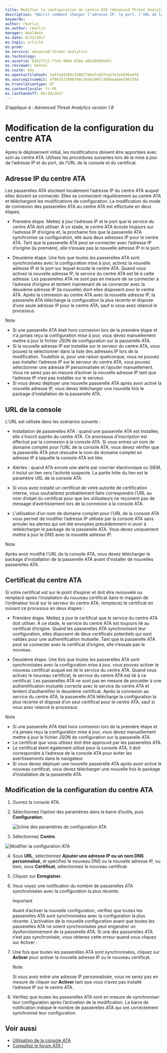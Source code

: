 ```yaml
---
title: Modifier la configuration du centre ATA (Advanced Threat Analytics) | Microsoft Docs
description: "Décrit comment changer l’adresse IP, le port, l’URL de la console ou le certificat de votre centre ATA."
keywords: 
author: rkarlin
ms.author: rkarlin
manager: mbaldwin
ms.date: 6/23/2017
ms.topic: article
ms.prod: 
ms.service: advanced-threat-analytics
ms.technology: 
ms.assetid: 93b27f15-f7e5-49bb-870a-d81d09dfe9fc
ms.reviewer: bennyl
ms.suite: ems
ms.openlocfilehash: 1e9fa2d104c52087746e7c03fea27e3cb596adf0
ms.sourcegitcommit: 470675730967e0c36ebc90fc399baa64e7901f6b
ms.translationtype: HT
ms.contentlocale: fr-FR
ms.lasthandoff: 06/30/2017
---
```

*S’applique à : Advanced Threat Analytics version 1.8*



# Modification de la configuration du centre ATA
<a id="modifying-the-ata-center-configuration" class="xliff"></a>


Après le déploiement initial, les modifications doivent être apportées avec soin au centre ATA. Utilisez les procédures suivantes lors de la mise à jour de l’adresse IP et du port, de l’URL de la console et du certificat.

## Adresse IP du centre ATA
<a id="the-ata-center-ip-address" class="xliff"></a>

Les passerelles ATA stockent localement l’adresse IP du centre ATA auquel elles doivent se connecter. Elles se connectent régulièrement au centre ATA et téléchargent les modifications de configuration. La modification du mode de connexion des passerelles ATA au centre ATA est effectuée en deux étapes.

-   Première étape. Mettez à jour l’adresse IP et le port que le service du centre ATA doit utiliser. À ce stade, le centre ATA écoute toujours sur l’adresse IP d’origine et, la prochaine fois que la passerelle ATA synchronise sa configuration, elle aura deux adresses IP pour le centre ATA. Tant que la passerelle ATA peut se connecter avec l’adresse IP d’origine (la première), elle n’essaie pas la nouvelle adresse IP ni le port.

-   Deuxième étape. Une fois que toutes les passerelles ATA sont synchronisées avec la configuration mise à jour, activez la nouvelle adresse IP et le port sur lequel écoute le centre ATA. Quand vous activez la nouvelle adresse IP, le service du centre ATA est lié à cette adresse. Les passerelles ATA ne sont pas en mesure de se connecter à l’adresse d’origine et tentent maintenant de se connecter avec la deuxième adresse IP (la nouvelle) dont elles disposent pour le centre ATA. Après la connexion au centre ATA avec la nouvelle adresse IP, la passerelle ATA télécharge la configuration la plus récente et dispose d’une seule adresse IP pour le centre ATA, sauf si vous avez relancé le processus.

> [!NOTE]
> -   Si une passerelle ATA était hors connexion lors de la première étape et n’a jamais reçu la configuration mise à jour, vous devez manuellement mettre à jour le fichier JSON de configuration sur la passerelle ATA.
> -   Si la nouvelle adresse IP est installée sur le serveur du centre ATA, vous pouvez la sélectionner dans la liste des adresses IP lors de la modification. Toutefois si, pour une raison quelconque, vous ne pouvez pas installer l’adresse IP sur le serveur du centre ATA, vous pouvez sélectionner une adresse IP personnalisée et l’ajouter manuellement. Vous ne serez pas en mesure d’activer la nouvelle adresse IP tant que l’adresse IP n’est pas installée sur le serveur.
> -   Si vous devez déployer une nouvelle passerelle ATA après avoir activé la nouvelle adresse IP, vous devez télécharger une nouvelle fois le package d’installation de la passerelle ATA.

## URL de la console
<a id="the-console-url" class="xliff"></a>

L’URL est utilisée dans les scénarios suivants :

-   Installation de passerelles ATA : quand une passerelle ATA est installée, elle s’inscrit auprès du centre ATA. Ce processus d’inscription est effectué par la connexion à la console ATA. Si vous entrez un nom de domaine complet pour l’URL de la console ATA, vous devez vérifier que la passerelle ATA peut résoudre le nom de domaine complet en adresse IP à laquelle la console ATA est liée.

-   Alertes : quand ATA envoie une alerte par courrier électronique ou SIEM, il inclut un lien vers l’activité suspecte. La partie hôte du lien est le paramètre URL de la console ATA.

-   Si vous avez installé un certificat de votre autorité de certification interne, vous souhaiterez probablement faire correspondre l’URL au nom d’objet du certificat pour que les utilisateurs ne reçoivent pas de message d’avertissement lors de la connexion à la console ATA.

-   L’utilisation d’un nom de domaine complet pour l’URL de la console ATA vous permet de modifier l’adresse IP utilisée par la console ATA sans annuler les alertes qui ont été envoyées précédemment ni avoir à retélécharger le package de la passerelle ATA. Vous devez uniquement mettre à jour le DNS avec la nouvelle adresse IP.

> [!NOTE]
> Après avoir modifié l’URL de la console ATA, vous devez télécharger le package d’installation de la passerelle ATA avant d’installer de nouvelles passerelles ATA.

## Certificat du centre ATA
<a id="the-ata-center-certificate" class="xliff"></a>
Si votre certificat est sur le point d’expirer et doit être renouvelé ou remplacé après l’installation du nouveau certificat dans le magasin de l’ordinateur local sur le serveur du centre ATA, remplacez le certificat en suivant ce processus en deux étapes :

-   Première étape. Mettez à jour le certificat que le service du centre ATA doit utiliser. À ce stade, le service du centre ATA est toujours lié au certificat d’origine. Quand les passerelles ATA synchronisent leur configuration, elles disposent de deux certificats potentiels qui sont valides pour une authentification mutuelle. Tant que la passerelle ATA peut se connecter avec le certificat d’origine, elle n’essaie pas le nouveau.

-   Deuxième étape. Une fois que toutes les passerelles ATA sont synchronisées avec la configuration mise à jour, vous pouvez activer le nouveau certificat auquel est lié le service du centre ATA. Quand vous activez le nouveau certificat, le service du centre ATA est lié à ce certificat. Les passerelles ATA ne sont pas en mesure de procéder à une authentification mutuelle correcte avec le service du centre ATA et tentent d’authentifier le deuxième certificat. Après la connexion au service du centre ATA, la passerelle ATA télécharge la configuration la plus récente et dispose d’un seul certificat pour le centre ATA, sauf si vous avez relancé le processus.

> [!NOTE]
> -   Si une passerelle ATA était hors connexion lors de la première étape et n’a jamais reçu la configuration mise à jour, vous devez manuellement mettre à jour le fichier JSON de configuration sur la passerelle ATA.
> -   Le certificat que vous utilisez doit être approuvé par les passerelles ATA.
> -   Le certificat étant également utilisé pour la console ATA, il doit correspondre à l’adresse de la console ATA pour éviter les avertissements dans le navigateur.
> -   Si vous devez déployer une nouvelle passerelle ATA après avoir activé le nouveau certificat, vous devez télécharger une nouvelle fois le package d’installation de la passerelle ATA.

## Modification de la configuration du centre ATA
<a id="changing-the-ata-center-configuration" class="xliff"></a>

1.  Ouvrez la console ATA.

2.  Sélectionnez l’option des paramètres dans la barre d’outils, puis **Configuration**.

    ![Icône des paramètres de configuration ATA](media/ATA-config-icon.png)

3.  Sélectionnez **Centre**.

  ![Modifier la configuration ATA](media/change-center-config.png)

4.  Sous **URL**, sélectionnez **Ajouter une adresse IP ou un nom DNS personnalisé**, et spécifiez le nouveau DNS ou la nouvelle adresse IP, ou bien, sous **Certificat**, sélectionnez le nouveau certificat.

5.  Cliquez sur **Enregistrer**.

6.  Vous voyez une notification du nombre de passerelles ATA synchronisées avec la configuration la plus récente.

    >[!IMPORTANT]
    >Avant d’activer la nouvelle configuration, vérifiez que toutes les passerelles ATA sont synchronisées avec la configuration la plus récente. L’activation de la nouvelle configuration avant que toutes les passerelles ATA ne soient synchronisées peut engendrer un dysfonctionnement de la passerelle ATA. Si une des passerelles ATA n’est pas synchronisée, vous obtenez cette erreur quand vous cliquez sur Activer :


7.  Une fois que toutes les passerelles ATA sont synchronisées, cliquez sur **Activer** pour activer la nouvelle adresse IP ou le nouveau certificat.

    > [!NOTE]
    > Si vous avez entré une adresse IP personnalisée, vous ne serez pas en mesure de cliquer sur **Activer** tant que vous n’avez pas installé l’adresse IP sur le centre ATA.

8.  Vérifiez que toutes les passerelles ATA sont en mesure de synchroniser leur configuration après l’activation de la modification. La barre de notification indique le nombre de passerelles ATA qui ont correctement synchronisé leur configuration.




## Voir aussi
<a id="see-also" class="xliff"></a>
- [Utilisation de la console ATA](working-with-ata-console.md)
- [Consultez le forum ATA !](https://aka.ms/ata-forum)
